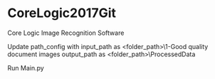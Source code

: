 # CoreLogic2017Git
Core Logic Image Recognition Software

Update path_config with
    input_path as <folder_path>\1-Good quality document images 
    output_path as <folder_path>\ProcessedData

Run Main.py